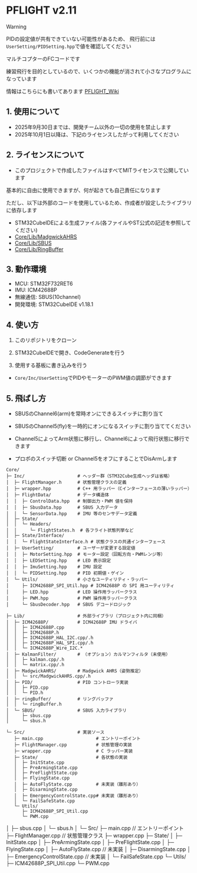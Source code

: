 # PFLIGHT v2.11

> [!WARNING]
> PIDの設定値が共有できていない可能性があるため、
> 飛行前には`UserSetting/PIDSetting.hpp`で値を確認してください

マルチコプターのFCコードです

練習飛行を目的としているので、いくつかの機能が消されて小さなプログラムになっています

情報はこちらにも書いてあります
[PFLIGHT_Wiki](https://github.com/NOKOLat/PFLIGHT/wiki)

## 1. 使用について

- 2025年9月30日までは、開発チーム以外の一切の使用を禁止します
- 2025年10月1日以降は、下記のライセンスしたがって利用してください

## 2. ライセンスについて

- このプロジェクトで作成したファイルはすべてMITライセンスで公開しています

基本的に自由に使用できますが、何が起きても自己責任になります

ただし、以下は外部のコードを使用しているため、作成者が設定したライブラリに依存します

- STM32CubeIDEによる生成ファイル(各ファイルやST公式の記述を参照してください)
- [Core/Lib/MadgwickAHRS](https://github.com/arduino-libraries/MadgwickAHRS) 
- [Core/Lib/SBUS](https://github.com/NOKOLat/SBUS)
- [Core/Lib/RingBuffer](https://github.com/NOKOLat/Ring-Buffer)


## 3. 動作環境

- MCU: STM32F732RET6
- IMU: ICM42688P
- 無線通信: SBUS(10channel)
- 開発環境: STM32CubeIDE v1.18.1

## 4. 使い方

1. このリポジトリをクローン

2. STM32CubeIDEで開き、CodeGenerateを行う

3. 使用する基板に書き込みを行う

- ```Core/Inc/UserSetting```でPIDやモーターのPWM値の調節ができます

## 5. 飛ばし方

- SBUSのChannel6(arm)を常時オンにできるスイッチに割り当て
- SBUSのChannel5(fly)を一時的にオンになるスイッチに割り当ててください

- Channel5によってArm状態に移行し、Channel6によって飛行状態に移行できます
- プロポのスイッチ切断 or Channel5をオフにすることでDisArmします
```
Core/
├─ Inc/                    # ヘッダー群（STM32Cube生成ヘッダは省略）
│  ├─ FlightManager.h      # 状態管理クラスの定義
│  ├─ wrapper.hpp          # C++ 用ラッパー（Cインターフェースの薄いラッパー）
│  ├─ FlightData/          # データ構造体
│  │  ├─ ControlData.hpp   # 制御出力・PWM 値を保持
│  │  ├─ SbusData.hpp      # SBUS 入力データ
│  │  └─ SensorData.hpp    # IMU 等のセンサデータ定義
│  ├─ State/
│  │  └─ Headers/
│  │     └─ FlightStates.h  # 各フライト状態列挙など
│  ├─ State/Interface/
│  │  └─ FlightStateInterface.h # 状態クラスの共通インターフェース
│  ├─ UserSetting/         # ユーザーが変更する設定値
│  │  ├─ MotorSetting.hpp  # モーター設定（回転方向・PWMレンジ等）
│  │  ├─ LEDSetting.hpp    # LED 表示設定
│  │  ├─ ImuSetting.hpp    # IMU 設定
│  │  └─ PIDSetting.hpp    # PID 初期値・ゲイン
│  └─ Utils/               # 小さなユーティリティ・ラッパー
│     ├─ ICM42688P_SPI_Util.hpp # ICM42688P の SPI 用ユーティリティ
│     ├─ LED.hpp           # LED 操作用ラッパークラス
│     ├─ PWM.hpp           # PWM 操作用ラッパークラス
│     └─ SbusDecoder.hpp   # SBUS デコードロジック

├─ Lib/                    # 外部ライブラリ（プロジェクト内に同梱）
│  ├─ ICM42688P/           # ICM42688P IMU ドライバ
│  │  ├─ ICM42688P.cpp
│  │  ├─ ICM42688P.h
│  │  ├─ ICM42688P_HAL_I2C.cpp/.h
│  │  ├─ ICM42688P_HAL_SPI.cpp/.h
│  │  └─ ICM42688P_Wire_I2C.*
│  ├─ KalmanFilter/        # （オプション）カルマンフィルタ（未使用）
│  │  ├─ kalman.cpp/.h
│  │  └─ matrix.cpp/.h
│  ├─ MadgwickAHRS/        # Madgwick AHRS（姿勢推定）
│  │  └─ src/MadgwickAHRS.cpp/.h
│  ├─ PID/                 # PID コントローラ実装
│  │  ├─ PID.cpp
│  │  └─ PID.h
│  ├─ ringBuffer/          # リングバッファ
│  │  └─ ringBuffer.h
│  └─ SBUS/                # SBUS 入力ライブラリ
│     ├─ sbus.cpp
│     └─ sbus.h

└─ Src/                    # 実装ソース
   ├─ main.cpp                    # エントリーポイント
   ├─ FlightManager.cpp           # 状態管理の実装
   ├─ wrapper.cpp                 # C ラッパー実装
   ├─ State/                      # 各状態の実装
   │  ├─ InitState.cpp
   │  ├─ PreArmingState.cpp
   │  ├─ PreFlightState.cpp
   │  ├─ FlyingState.cpp
   │  ├─ AutoFlyState.cpp         # 未実装（雛形あり）
   │  ├─ DisarmingState.cpp
   │  ├─ EmergencyControlState.cpp# 未実装（雛形あり）
   │  └─ FailSafeState.cpp
   └─ Utils/
      ├─ ICM42688P_SPI_Util.cpp
      └─ PWM.cpp
```
│     ├─ sbus.cpp
│     └─ sbus.h
│
└─ Src/
   ├─ main.cpp                      // エントリーポイント
   ├─ FlightManager.cpp             // 状態管理クラス
   ├─ wrapper.cpp
   ├─ State/
   │  ├─ InitState.cpp
   │  ├─ PreArmingState.cpp
   │  ├─ PreFlightState.cpp
   │  ├─ FlyingState.cpp
   │  ├─ AutoFlyState.cpp           // 未実装
   │  ├─ DisarmingState.cpp
   │  ├─ EmergencyControlState.cpp  // 未実装
   │  └─ FailSafeState.cpp
   └─ Utils/
      ├─ ICM42688P_SPI_Util.cpp
      └─ PWM.cpp              
```
